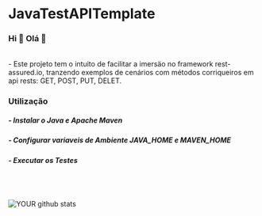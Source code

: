 # JavaTestAPITemplate

### Hi  👋      Olá  👋 
<br>
- Este projeto tem o intuito de facilitar a imersäo no framework rest-assured.io, tranzendo exemplos de cenários com métodos corriqueiros em api rests: GET, POST, PUT, DELET.
<br>
<h3>Utilização</h3>
<h5>- Instalar o Java e Apache Maven</h5>
<h5>- Configurar variaveis de Ambiente JAVA_HOME e MAVEN_HOME</h5>
<h5>- Executar os Testes</h5>
<br>
<br>

![YOUR github stats](https://github-readme-stats.vercel.app/api?username=guilhermealegria&show_icons=true)


